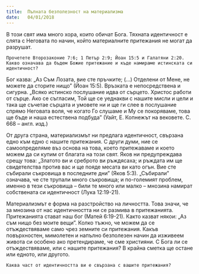 ```yaml
---
title:  Пълната безполезност на материализма
date:   04/01/2018
---
```


В този свят има много хора, които обичат Бога. Тяхната идентичност е слята с Неговата по начин, който материалните притежания не могат да разрушат.

`Прочетете Второзаконие 7:6; 1 Петър 2:9; Йоан 15:5 и Галатяни 2:20. Какво означава да бъдем Божие притежание и къде намираме истинската си идентичност?`

Бог казва: „Аз Съм Лозата, вие сте пръчките; (...) Отделени от Мене, не можете да сторите нищо” (Йоан 15:5). Връзката е непосредствена и сигурна. „Всяко истинско послушание идва от сърцето. Христос работи от сърце. Ако се съгласим, Той ще се уеднакви с нашите мисли и цели и така ще съчетае сърцата и умовете ни и ще ги слее в послушание спрямо Неговата воля, че когато Го слушаме и Му се покоряваме, това ще бъде и наша естествена подбуда” (Уайт, Е. Копнежът на вековете. С. 668 – англ. изд.)

От друга страна, материализмът ни предлага идентичност, свързана едно към едно с нашите притежания. С други думи, ние се самоопределяме въз основа на това, което притежаваме и което можем да си купим от благата на този свят. Яков ни предупреждава срещу това: „Златото ви и среброто ви ръждясаха; и ръждата им ще свидетелства против вас и ще пояде месата ви като огън. Вие сте събирали съкровища в последните дни” (Яков 5:3). „Събирали” означава, че сте трупали много съкровища; и по-големият проблем, именно в тези съкровища – били те много или малко – мнозина намират собствената си идентичност (Лука 12:19-21).

Материализмът е форма на разстройство на личността. Това значи, че за мнозина от нас идентичността ни се размива в притежанията. Притежанията стават наш бог (Матей 6:19-21). Както казват някои: „Аз съм нищо без моите вещи”. Колко тъжно, че можем да се отъждествяваме само чрез земните си притежания. Какъв повърхностен, мимолетен и напълно безполезен начин да изживеем живота си особено ако претендираме, че сме християни. С Бога ли се отъждествяваме, или с нашите притежания? В крайна сметка ще остане или едното, или другото.

`Каква част от идентичността ви е свързана с вашите притежания?`